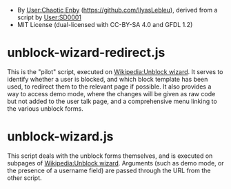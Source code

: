 - By [User:Chaotic Enby](https://en.wikipedia.org/wiki/User:Chaotic_Enby) (https://github.com/IlyasLebleu), derived from a script by [User:SD0001](https://en.wikipedia.org/wiki/User:SD0001)
- MIT License (dual-licensed with CC-BY-SA 4.0 and GFDL 1.2)

# unblock-wizard-redirect.js

This is the "pilot" script, executed on [Wikipedia:Unblock wizard](https://en.wikipedia.org/wiki/Wikipedia:Unblock_wizard). It serves to identify whether a user is blocked, and which block template has been used, to redirect them to the relevant page if possible. It also provides a way to access demo mode, where the changes will be given as raw code but not added to the user talk page, and a comprehensive menu linking to the various unblock forms.

# unblock-wizard.js

This script deals with the unblock forms themselves, and is executed on subpages of [Wikipedia:Unblock wizard](https://en.wikipedia.org/wiki/Wikipedia:Unblock_wizard). Arguments (such as demo mode, or the presence of a username field) are passed through the URL from the other script.
